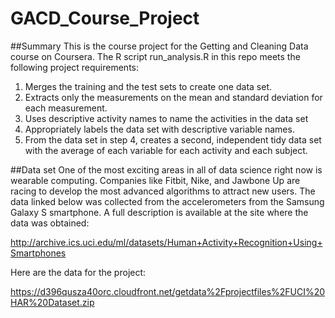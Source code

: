 # GACD_Course_Project
##Summary
This is the course project for the Getting and Cleaning Data course on Coursera. The R script run_analysis.R in this repo meets the following project requirements: 
  1. Merges the training and the test sets to create one data set.
  2. Extracts only the measurements on the mean and standard deviation for each measurement.
  3. Uses descriptive activity names to name the activities in the data set
  4. Appropriately labels the data set with descriptive variable names.
  5. From the data set in step 4, creates a second, independent tidy data set with the average of each variable for each activity and each subject.

##Data set
One of the most exciting areas in all of data science right now is wearable computing. Companies like Fitbit, Nike, and Jawbone Up are racing to develop the most advanced algorithms to attract new users. The data linked below was collected from the accelerometers from the Samsung Galaxy S smartphone. A full description is available at the site where the data was obtained:

http://archive.ics.uci.edu/ml/datasets/Human+Activity+Recognition+Using+Smartphones

Here are the data for the project:

https://d396qusza40orc.cloudfront.net/getdata%2Fprojectfiles%2FUCI%20HAR%20Dataset.zip



